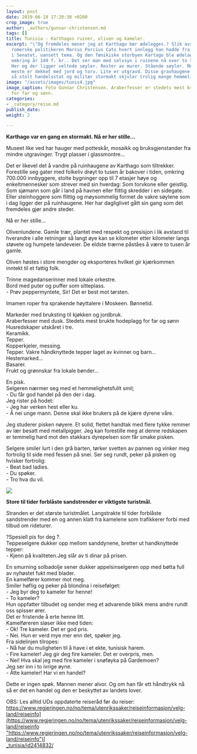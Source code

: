 ```yaml
---
layout: post
date: 2019-06-18 17:20:30 +0200
crop_image: true
author: _authors/gunnar-christensen.md
tags: []
title: Tunisia - Karthagos ruiner, oliven og kameler.
excerpt: "\"Og fremdeles mener jeg at Karthago bør ødelegges.? Slik avsluttet den
  romerske politikeren Marcus Porcius Cato hvert innlegg han hadde fra talerstolen
  i Senatet, uansett tema. Og den fønikiske storbyen Kartago ble ødelagt av romerne
  omkring år 149 f. kr.. Det ser man med selvsyn i ruinene nå over to tusen år senere.
  Her og der ligger veltede søyler. Rester av murer. Stående søyler. Men det aller
  meste er dekket med jord og torv. Lite er utgravd. Disse gravhaugene av den engang
  så stolt handelsstat og militær stormakt skjuler trolig mange hemmeligheter..."
image: "/assets/images/tunis4.jpg"
image_caption: Foto Gunnar Christensen. Araberfesser er stedets mest brukte hodeplagg
  for far og sønn.
categories:
- _category/reise.md
publish_date: 
weight: 2

---
```

**Karthago var en gang en stormakt. Nå er her stille...**

Museet like ved har hauger med potteskår, mosaikk og bruksgjenstander fra mindre utgravinger. Trygt plasser i glassmontre...

Det er likevel det å vandre på ruinhaugene av Karthago som tiltrekker. Forestille seg gater med folkeliv drøyt to tusen år bakover i tiden, omkring 700.000 innbyggere, stolte bygninger opp til 7 etasjer høye og enkeltmennesker som strever med sin hverdag: Som torvkone eller geistlig. Som sjømann som går i land på havnen eller flittig skredder i en sidegate. Eller steinhoggere som flittig og møysommelig formet de vakre søylene som i dag ligger der på ruinhaugene. Her har dagliglivet gått sin gang som det fremdeles gjør andre steder.

Nå er her stille...

Olivenlundene. Gamle trær, plantet med respekt og presisjon i lik avstand til hverandre i alle retninger så langt øye kan se kilometer etter kilometer langs støvete og humpete landeveier. De eldste trærne påståes å være to tusen år gamle.

Oliven høstes i store mengder og eksporteres hvilket gir kjærkommen inntekt til et fattig folk.

Trinne magedanserinner med lokale orkestre.  
Bord med puter og puffer som sitteplass.  
\- Prøv peppermyntete, Sir! Det er best mot tørsten.

Imamen roper fra sprakende høyttalere i Moskeen. Bønnetid.

Markeder med bruksting til kjøkken og jordbruk.  
Araberfesser med dusk. Stedets mest brukte hodeplagg for far og sønn  
Husredskaper utskåret i tre.  
Keramikk.  
Tepper.  
Kopperkjeler, messing.  
Tepper. Vakre håndknyttede tepper laget av kvinner og barn...  
Hestemarked...  
Basarer.  
Frukt og grønnskar fra lokale bønder...

En pisk.  
Selgeren nærmer seg med et hemmelighetsfullt smil;  
\- Du får god handel på den der i dag.  
Jeg rister på hodet:  
\- Jeg har verken hest eller ku.  
\- Å nei unge mann. Denne skal ikke brukers på de kjære dyrene våre.

Jeg studerer pisken nøyere. Et solid, flettet handtak med flere tykke remmer av lær besatt med metallpigger. Jeg kan forestille meg at denne redskapen er temmelig hard mot den stakkars dyrepelsen som får smake pisken.

Selgere smiler lurt i den grå barten, tørker svetten av pannen og vinker meg fortrolig til side med fessen på snei. Ser seg rundt, peker på pisken og hvisker fortrolig:  
\- Beat bad ladies.  
\- Du spøker.  
\- Tro hva du vil.

![](http://www.helping.no/tunis3.jpg)

**Store til tider forblåste sandstrender er viktigste turistmål.**

Stranden er det største turistmålet. Langstrakte til tider forblåste sandstrender med en og annen klatt fra kamelene som trafikkerer forbi med tilbud om rideturer.

?Spesiell pis for deg ?.  
Teppeselgere dukker opp mellom sanddynene, bretter ut handknyttede tepper:  
\- Kjenn på kvaliteten.Jeg slår av ti dinar på prisen.

En smurning solbadolje sener dukker appelsinselgeren opp med bøtta full av nyhøstet fukt med blader.  
En kamelfører kommer mot meg.  
Smiler høflig og peker på blondina i reisefølget:  
\- Jeg byr deg to kameler for henne!  
\- To kameler?  
Hun oppfatter tilbudet og sender meg et advarende blikk mens andre rundt oss spisser ører.  
Det er fristende å erte henne litt.  
Kamelføreren sløser ikke med tiden:  
\- Ok! Tre kameler. Det er god pris.  
\- Nei. Hun er verd mye mer enn det, spøker jeg.  
Fra sidelinjen tilropes:  
\- Nå har du muligheten til å have i et ekte, tunisisk harem.  
\- Fire kameler! Jeg gir deg fire kameler. Det er overpris, men.  
\- Nei! Hva skal jeg med fire kameler i snøføyka på Gardemoen?  
Jeg ser inn i to ivrige øyne.  
\- Åtte kameler! Har vi en handel?

Dette er ingen spøk. Mannen mener alvor. Og om han får ett håndtrykk nå så er det en handel og den er beskyttet av landets lover.

OBS: Les alltid UDs oppdaterte reiseråd før du reiser: [https://www.regjeringen.no/no/tema/utenrikssaker/reiseinformasjon/velg-land/reiseinfo](https://www.regjeringen.no/no/tema/utenrikssaker/reiseinformasjon/velg-land/reiseinfo "https://www.regjeringen.no/no/tema/utenrikssaker/reiseinformasjon/velg-land/reiseinfo")[  
_tunisia/id2414832/](https://www.regjeringen.no/no/tema/utenrikssaker/reiseinformasjon/velg-land/reiseinfo_tunisia/id2414832/)
